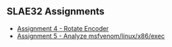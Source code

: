 ## SLAE32 Assignments
+ [Assignment 4 - Rotate Encoder](/Assignment_4/rotate_Encoder.md)
+ [Assignment 5 - Analyze msfvenom/linux/x86/exec](/5_MSF_Analyze/1_exec_nc.md)

